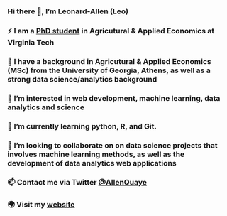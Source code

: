 ### Hi there 👋, I’m Leonard-Allen (Leo)
### ⚡ I am a [PhD student](https://aaec.vt.edu/people/graduatestudents/index/quaye-leonard-allen.html) in Agricutural & Applied Economics at Virginia Tech
### 🔭 I have a background in Agricutural & Applied Economics (MSc) from the University of Georgia, Athens, as well as a strong data science/analytics background
### 👀 I’m interested in web development, machine learning, data analytics and science
### 🌱 I’m currently learning python, R, and Git.
### 👯 I’m looking to collaborate on on data science projects that involves machine learning methods, as well as the development of data analytics web applications
### 📫 Contact me via Twitter [@AllenQuaye](https://twitter.com/AllenQuaye)
### :earth_africa: Visit my [website](https://sites.google.com/vt.edu/leo-allen-quaye)

<!--
**leoallen8/leoallen8** i s a ✨ _special_ ✨ repository because its `README.md` (this file) appears on your GitHub profile.

Here are some ideas to get you started:

- 🔭 I’m currently working on ...
- 🌱 I’m currently learning ...
- 👯 I’m looking to collaborate on ...
- 🤔 I’m looking for help with ...
- 💬 Ask me about ...
- 📫 How to reach me: ...
- 😄 Pronouns: ...
- ⚡ Fun fact: ...
-->
